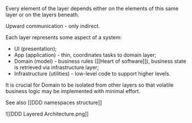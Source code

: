 Every element of the layer depends either on the elements of this same layer or on the layers beneath.

Upward communication - only indirect.

Each layer represents some aspect of a system:
- UI (presentation);
- App (application) - thin, coordinates tasks to domain layer;
- Domain (model) - business rules ([[Heart of software]]), business state is retrieved via infrastructure layer;
- Infrastructure (utilities) - low-level code to support higher levels.

It is crucial for Domain to be isolated from other layers so that volatile business logic may be implemented with minimal effort.

See also [[DDD namespaces structure]]

![[DDD Layered Architecture.png]]